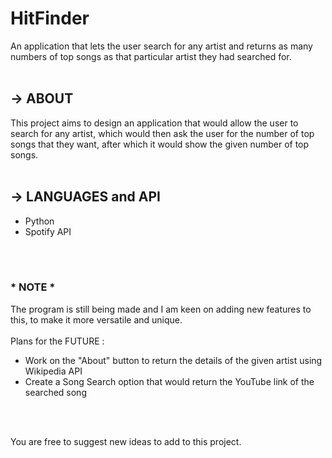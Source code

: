 # HitFinder
An application that lets the user search for any artist and returns as many numbers of top songs as that particular artist they had searched for. 
<br>
<br>
## → ABOUT
This project aims to design an application that would allow the user to search for any artist, which would then ask the user for the number of top songs that they want, after which it would show the given number of top songs.        
<br>
## → LANGUAGES and API
- Python
- Spotify API
<br>
<br>

### \* **NOTE** \*
The program is still being made and I am keen on adding new features to this, to make it more versatile and unique.
\
\
Plans for the FUTURE : 
- Work on the "About" button to return the details of the given artist using Wikipedia API
- Create a Song Search option that would return the YouTube link of the searched song

<br>
<br>

You are free to suggest new ideas to add to this project. 
